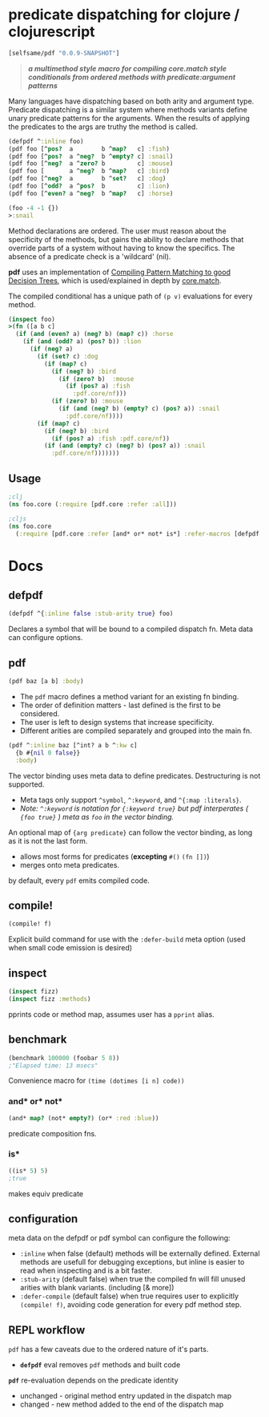 # predicate dispatching for clojure / clojurescript

```clj
[selfsame/pdf "0.0.9-SNAPSHOT"]
```

> _***a multimethod style macro for compiling core.match style conditionals from ordered methods with predicate:argument patterns***_

Many languages have dispatching based on both arity and argument type.  Predicate dispatching is a similar system where methods variants define unary predicate patterns for the arguments.  When the results of applying the predicates to the args are truthy the method is called.

```clj
(defpdf ^:inline foo)
(pdf foo [^pos?  a        b ^map?   c] :fish)
(pdf foo [^pos?  a ^neg?  b ^empty? c] :snail)
(pdf foo [^neg?  a ^zero? b         c] :mouse)
(pdf foo [       a ^neg?  b ^map?   c] :bird)
(pdf foo [^neg?  a        b ^set?   c] :dog)
(pdf foo [^odd?  a ^pos?  b         c] :lion)
(pdf foo [^even? a ^neg?  b ^map?   c] :horse)

(foo -4 -1 {})
>:snail
```

Method declarations are ordered. The user must reason about the specificity of the methods, but gains the ability to declare methods that override parts of a system without having to know the specifics. The absence of a predicate check is a 'wildcard' (nil).

**pdf** uses an implementation of [Compiling Pattern Matching to good Decision Trees](http://www.cs.tufts.edu/~nr/cs257/archive/luc-maranget/jun08.pdf), which is used/explained in depth by [core.match](https://github.com/clojure/core.match/wiki/Understanding-the-algorithm).  

The compiled conditional has a unique path of ```(p v)``` evaluations for every method.

```clj
(inspect foo)
>(fn ([a b c]
  (if (and (even? a) (neg? b) (map? c)) :horse
    (if (and (odd? a) (pos? b)) :lion
      (if (neg? a)
        (if (set? c) :dog
          (if (map? c)
            (if (neg? b) :bird
              (if (zero? b)  :mouse
                (if (pos? a) :fish 
                  :pdf.core/nf)))
            (if (zero? b) :mouse
              (if (and (neg? b) (empty? c) (pos? a)) :snail 
                :pdf.core/nf))))
        (if (map? c)
          (if (neg? b) :bird 
            (if (pos? a) :fish :pdf.core/nf))
          (if (and (empty? c) (neg? b) (pos? a)) :snail 
            :pdf.core/nf)))))))
```


## Usage
```clj
;clj
(ns foo.core (:require [pdf.core :refer :all]))

;cljs
(ns foo.core 
  (:require [pdf.core :refer [and* or* not* is*] :refer-macros [defpdf pdf compile! inspect benchmark]]))
```


# Docs

## defpdf 
```clj
(defpdf ^{:inline false :stub-arity true} foo)
```
Declares a symbol that will be bound to a compiled dispatch fn.  Meta data can configure options.

## pdf
```clj
(pdf baz [a b] :body)
```

* The ```pdf``` macro defines a method variant for an existing fn binding.  
* The order of definition matters - last defined is the first to be considered.  
* The user is left to design systems that increase specificity.
* Different arities are compiled separately and grouped into the main fn. 

```clj
(pdf ^:inline baz [^int? a b ^:kw c]
  {b #{nil 0 false}}
  :body)
```
The vector binding uses meta data to define predicates.  Destructuring is not supported. 

  * Meta tags only support ```^symbol```, ```^:keyword```, and ```^{:map :literals}```.
  * _Note: ```^:keyword``` is notation for ```{:keyword true}``` but pdf interperates ( ```{foo true}``` ) meta as ```foo``` in the vector binding._

An optional map of `{arg predicate}` can follow the vector binding, as long as it is not the last form. 

   * allows most forms for predicates (**excepting** `#()` `(fn [])`)
   * merges onto meta predicates.

by default, every `pdf` emits compiled code.

## compile!
```clj
(compile! f)
```
Explicit build command for use with the `:defer-build` meta option (used when small code emission is desired)

## inspect
```clj
(inspect fizz)
(inspect fizz :methods)
```
pprints code or method map, assumes user has a `pprint` alias.

## benchmark
```clj
(benchmark 100000 (foobar 5 8))
;"Elapsed time: 13 msecs"
```
Convenience macro for `(time (dotimes [i n] code))` 

### and* or* not*
```clj
(and* map? (not* empty?) (or* :red :blue))
```
predicate composition fns.

### is*
```clj
((is* 5) 5)
;true
```
makes equiv predicate

## configuration

meta data on the defpdf or pdf symbol can configure the following:

* `:inline` when false (default) methods will be externally defined.  External methods are usefull for debugging exceptions, but inline is easier to read when inspecting and is a bit faster.
* `:stub-arity` (default false) when true the compiled fn will fill unused arities with blank variants. (including [& more])
* `:defer-compile` (default false) when true requires user to explicitly `(compile! f)`, avoiding code generation for every pdf method step.


## REPL workflow 

`pdf` has a few caveats due to the ordered nature of it's parts. 

* **`defpdf`** eval removes `pdf` methods and built code

**`pdf`** re-evaluation depends on the predicate identity
  * unchanged - original method entry updated in the dispatch map
  * changed - new method added to the end of the dispatch map
